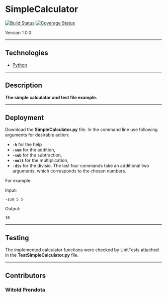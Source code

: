 # SimpleCalculator
[![Build Status](https://travis-ci.com/WPrendota/SimpleCalculator.svg?branch=master)](https://travis-ci.com/WPrendota/SimpleCalculator)
[![Coverage Status](https://coveralls.io/repos/github/WPrendota/SimpleCalculator/badge.svg?branch=master)](https://coveralls.io/github/WPrendota/SimpleCalculator?branch=master)

Version 1.0.0

--- 

## Technologies
* [Python](https://www.python.org)

--- 

## Description
**The simple calculator and test file example.**

--- 

## Deployment
Download the **SimpleCalculator.py** file. In the command line use following arguments for desirable action:
* **```-h```** for the help
* **```-sum```** for the addition,
* **```-sub```** for the subtraction,
* **```-mult```** for the multiplication,
* **```-div```** for the divisio.
The last four commands take an additional two arguments, which corresponds to the chosen numbers.

For example: 

Input:
```
-sum 5 5
```

Output:
```
10
```

--- 

## Testing
The implemented calculator functions were checked by UnitTests attached in the **TestSimpleCalculator.py** file.

--- 

## Contributors
### Witold Prendota
